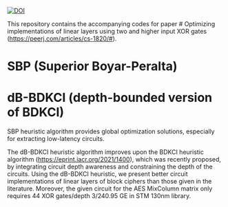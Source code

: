 [![DOI](https://zenodo.org/badge/492541524.svg)](https://zenodo.org/doi/10.5281/zenodo.10080462)


This repository contains the accompanying codes for paper # Optimizing implementations of linear layers using two and higher input XOR gates (https://peerj.com/articles/cs-1820/#).




# SBP (Superior Boyar-Peralta) 
# dB-BDKCI (depth-bounded version of BDKCI)

SBP heuristic algorithm provides global optimization solutions, especially for extracting low-latency circuits.

The dB-BDKCI heuristic algorithm improves upon the BDKCI heuristic algorithm (https://eprint.iacr.org/2021/1400), which was recently proposed, by integrating circuit depth awareness and constraining the depth of the circuits. Using the dB-BDKCI heuristic, we present better circuit implementations of linear layers of block ciphers than those given in the literature. Moreover, the given circuit for the AES MixColumn matrix only requires 44 XOR gates/depth 3/240.95 GE in STM 130nm library.
